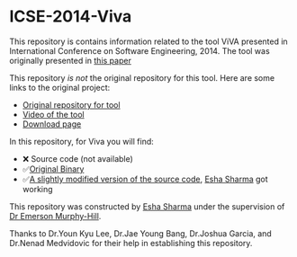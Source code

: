 # ICSE-2014-Viva

This repository is contains information related to the tool ViVA presented in International Conference on Software Engineering, 2014. The tool was originally presented in [this paper](http://ronia.net/papers/icse2014_lee.pdf)

This repository *is not* the original repository for this tool. Here are some links to the original project:

* [Original repository for tool](https://github.com/younkyul/ViVA)
* [Video of the tool](https://www.youtube.com/watch?v=jHVwuR5AYgA)
* [Download page](https://github.com/younkyul/ViVA)

In this repository, for Viva you will find:</br>
* :x: Source code (not available)</br>
* :white_check_mark:[Original Binary](https://github.com/younkyul/ViVA/blob/master/VIVA_2.5.jar)</br>
* :white_check_mark:[A slightly modified version of the source code](https://github.com/SoftwareEngineeringToolDemos/ICSE-2014-Viva/tree/master/Binary), [Esha Sharma](https://github.com/eshasharma) got working </br>

This repository was constructed by [Esha Sharma](https://github.com/eshasharma) under the supervision of [Dr Emerson Murphy-Hill](https://github.com/CaptainEmerson).

 Thanks to Dr.Youn Kyu Lee, Dr.Jae Young Bang, Dr.Joshua Garcia, and Dr.Nenad Medvidovic for their help in establishing this repository.
